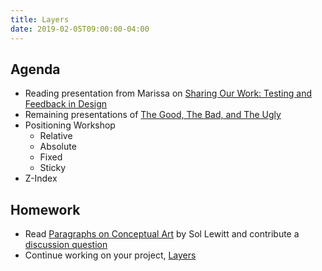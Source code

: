 ```yaml
---
title: Layers
date: 2019-02-05T09:00:00-04:00
---
```


## Agenda

- Reading presentation from Marissa on [Sharing Our Work: Testing and Feedback in Design](https://alistapart.com/article/sharing-our-work-testing-feedback-in-design)
- Remaining presentations of [The Good, The Bad, and The Ugly](/projects/everything-is-designed/)
- Positioning Workshop
  - Relative
  - Absolute
  - Fixed
  - Sticky
- Z-Index

## Homework

- Read [Paragraphs on Conceptual Art](https://ci.danleatherman.com/reading/paragraphs-on-conceptual-art-sol-lewitt.pdf) by Sol Lewitt and contribute a [discussion question](https://prmlg.ht/2RF5Qpd)
- Continue working on your project, [Layers](/projects/layers)
